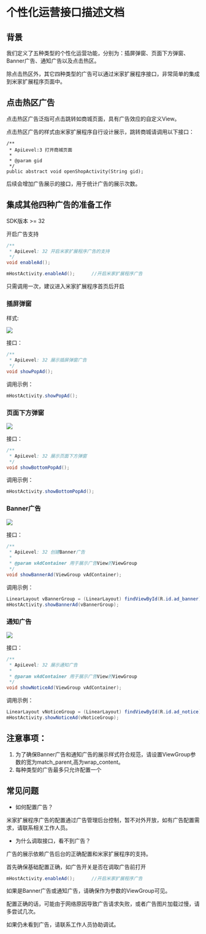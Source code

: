 # 个性化运营接口描述文档

## 背景

我们定义了五种类型的个性化运营功能，分别为：插屏弹窗、页面下方弹窗、Banner广告、通知广告以及点击热区。

除点击热区外，其它四种类型的广告可以通过米家扩展程序接口，非常简单的集成到米家扩展程序页面中。

## 点击热区广告

点击热区广告泛指可点击跳转如商城页面，具有广告效应的自定义View。

点击热区广告的样式由米家扩展程序自行设计展示，跳转商城请调用以下接口：


```
/**
 * ApiLevel:3 打开商城页面
 *
 * @param gid
 */
public abstract void openShopActivity(String gid);
```

后续会增加广告展示的接口，用于统计广告的展示次数。

## 集成其他四种广告的准备工作

SDK版本 >= 32

开启广告支持

```java
/**
 * ApiLevel: 32 开启米家扩展程序广告的支持
 */
void enableAd();
```

```java
mHostActivity.enableAd();      //开启米家扩展程序广告
```

只需调用一次，建议进入米家扩展程序首页后开启

### 插屏弹窗

样式:

![](../md_images/插屏弹窗.jpg)

接口：

```java
/**
 * ApiLevel: 32 展示插屏弹窗广告
 */
void showPopAd();
```

调用示例：

```java
mHostActivity.showPopAd();
```

### 页面下方弹窗

![](../md_images/页面底部弹窗.jpg)

接口：

```java
/**
 * ApiLevel: 32 展示页面下方弹窗
 */
void showBottomPopAd();
```

调用示例：


```java
mHostActivity.showBottomPopAd();
```

### Banner广告

![](../md_images/Banner广告.jpg)

接口：

```java
/**
 * ApiLevel: 32 创建Banner广告
 *
 * @param vAdContainer 用于展示广告View的ViewGroup
 */
void showBannerAd(ViewGroup vAdContainer);
```

调用示例：

```java
LinearLayout vBannerGroup = (LinearLayout) findViewById(R.id.ad_banner);
mHostActivity.showBannerAd(vBannerGroup);
```

### 通知广告

![](../md_images/通知广告.jpg)

接口：

```java
/**
 * ApiLevel: 32 展示通知广告
 *
 * @param vAdContainer 用于展示广告View的ViewGroup
 */
void showNoticeAd(ViewGroup vAdContainer);
```

调用示例：

```java
LinearLayout vNoticeGroup = (LinearLayout) findViewById(R.id.ad_notice);
mHostActivity.showNoticeAd(vNoticeGroup);
```

## 注意事项：

1. 为了确保Banner广告和通知广告的展示样式符合规范，请设置ViewGroup参数的宽为match_parent,高为wrap_content。
2. 每种类型的广告最多只允许配置一个

## 常见问题

* 如何配置广告？

米家扩展程序广告的配置通过广告管理后台控制，暂不对外开放，如有广告配置需求，请联系相关工作人员。

* 为什么调取接口，看不到广告？

广告的展示依赖广告后台的正确配置和米家扩展程序的支持。

首先确保基础配置正确，如广告开关是否在调取广告前打开

```java
mHostActivity.enableAd();      //开启米家扩展程序广告
```

如果是Banner广告或通知广告，请确保作为参数的ViewGroup可见。

配置正确的话，可能由于网络原因导致广告请求失败，或者广告图片加载过慢，请多尝试几次。

如果仍未看到广告，请联系工作人员协助调试。

